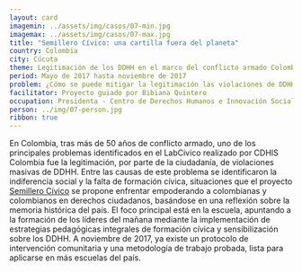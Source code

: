 ```yaml
---
layout: card
imagemin: ../assets/img/casos/07-min.jpg
imagemax: ../assets/img/casos/07-max.jpg
title: "Semillero Cívico: una cartilla fuera del planeta"
country: Colombia
city: Cúcuta
theme: Legitimación de los DDHH en el marco del conflicto armado Colombiano
period: Mayo de 2017 hasta noviembre de 2017
problem: ¿Cómo se puede mitigar la legitimación las violaciones de DDHH en el marco del conflicto armado colombiano, entendido como un fenómeno que agudiza la violencia cultural?
facilitator: Proyecto guiado por Bibiana Quintero
occupation: Presidenta - Centro de Derechos Humanos e Innovación Social
person: ../img/07-person.jpg
ribbon: true
---
```


En Colombia, tras más de 50 años de conflicto armado, uno de los principales problemas identificados en el LabCivico realizado por CDHIS Colombia fue la legitimación, por parte de la ciudadanía, de violaciones masivas de DDHH. Entre las causas de este problema se identificaron la indiferencia social y la falta de formación cívica, situaciones que el proyecto [Semillero Cívico](https://semillerocivico.cdhis.org/) se propone enfrentar empoderando a colombianas y colombianos en derechos ciudadanos, basándose en una reflexión sobre la memoria histórica del país. El foco principal está en la escuela, apuntando a la formación de los líderes del mañana mediante la implementación de estrategias pedagógicas integrales de formación cívica y sensibilización sobre los DDHH. A noviembre de 2017, ya existe un protocolo de intervención comunitaria y una metodología de trabajo probada, lista para aplicarse en más escuelas del país.
